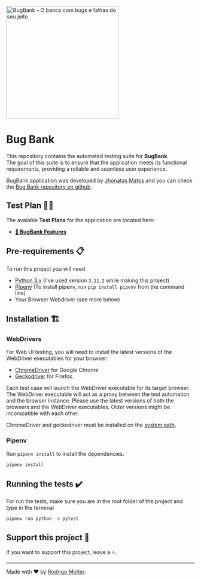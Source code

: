 <img alt="BugBank - O banco com bugs e falhas do seu jeito" title="BugBank - O banco com bugs e falhas do seu jeito" src="https://raw.githubusercontent.com/jhonatasmatos/bugbank-ui/main/.github/assets/banner-bugbank.png" height="300">

# Bug Bank

This repository contains the automated testing suite for **BugBank**.<br>
The goal of this suite is to ensure that the application meets its functional requirements, providing a reliable and seamless user experience.

BugBank application was developed by [Jhonatas Matos](https://www.linkedin.com/in/jhonatas-matos/) and you can check the [Bug Bank repository on github](https://github.com/jhonatasmatos/bugbank-ui).

## Test Plan 👨‍🔬
The avaiable **Test Plans** for the application are located here: <br>
- **[🐞 BugBank Features](./features)**

## Pre-requirements 📋

To run this project you will need

- [Python 3.x](https://www.python.org/downloads/) (I've used version `3.11.2` while making this project)
- [Pipenv](https://docs.pipenv.org/) (To install pipenv, run `pip install pipenv` from the command line)
- Your Browser Webdriver (see more below)

## Installation 🏗️

### WebDrivers
For Web UI testing, you will need to install the latest versions of the WebDriver executables for your browser:
- [ChromeDriver](https://chromedriver.chromium.org/downloads) for Google Chrome
- [Geckodriver](https://github.com/mozilla/geckodriver/releases/latest) for Firefox.
  
Each test case will launch the WebDriver executable for its target browser.
The WebDriver executable will act as a proxy between the test automation and the browser instance.
Please use the latest versions of both the browsers and the WebDriver executables.
Older versions might be incompatible with each other.

ChromeDriver and geckodriver must be installed on the
[system path](https://en.wikipedia.org/wiki/PATH_(variable)).

### Pipenv
Run `pipenv install` to install the dependencies.
```bash
pipenv install
```

## Running the tests ✔️
For run the tests, make sure you are in the root folder of the project and type in the terminal

```bash
pipenv run python -m pytest
```

## Support this project 🙌

If you want to support this project, leave a ⭐.

___

Made with ❤️ by [Rodrigo Molter](https://www.linkedin.com/in/rodrigo-molter/).
